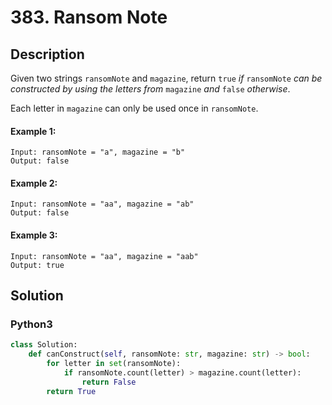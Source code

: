 # 383. Ransom Note

## Description
Given two strings `ransomNote` and `magazine`, return `true` *if* `ransomNote` *can be constructed by using the letters from* `magazine` *and* `false` *otherwise*.

Each letter in `magazine` can only be used once in `ransomNote`.

#### Example 1:
```
Input: ransomNote = "a", magazine = "b"
Output: false
```
#### Example 2:
```
Input: ransomNote = "aa", magazine = "ab"
Output: false
```
#### Example 3:
```
Input: ransomNote = "aa", magazine = "aab"
Output: true
```


## Solution

### Python3
```python
class Solution:
    def canConstruct(self, ransomNote: str, magazine: str) -> bool:
        for letter in set(ransomNote):
            if ransomNote.count(letter) > magazine.count(letter):
                return False
        return True
```